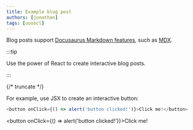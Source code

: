 ```yaml
---
title: Example blog post
authors: [jonathan]
tags: [uuoocl]
---
```


Blog posts support [Docusaurus Markdown features](https://docusaurus.io/docs/markdown-features), such as [MDX](https://mdxjs.com/).

:::tip

Use the power of React to create interactive blog posts.

:::

{/* truncate */}

For example, use JSX to create an interactive button:

```js
<button onClick={() => alert('button clicked!')}>Click me!</button>
```

<button onClick={() => alert('button clicked!')}>Click me!</button>

